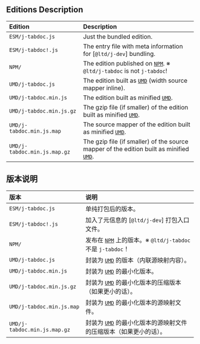 ﻿
## Editions Description

| Edition                      | Description                                                                                       |
|:-----------------------------|:--------------------------------------------------------------------------------------------------|
| `ESM/j-tabdoc.js`            | Just the bundled edition.                                                                         |
| `ESM/j-tabdoc!.js`           | The entry file with meta information for [`@ltd/j-dev`] bundling.                                 |
| `NPM/`                       | The edition published on [`NPM`][NPM-en]. ※ `@ltd/j-tabdoc` is not `j-tabdoc`!                   |
| `UMD/j-tabdoc.js`            | The edition built as [`UMD`][UMD-en] (width source mapper inline).                                |
| `UMD/j-tabdoc.min.js`        | The edition built as minified [`UMD`][UMD-en].                                                    |
| `UMD/j-tabdoc.min.js.gz`     | The gzip file (if smaller) of the edition built as minified [`UMD`][UMD-en].                      |
| `UMD/j-tabdoc.min.js.map`    | The source mapper of the edition built as minified [`UMD`][UMD-en].                               |
| `UMD/j-tabdoc.min.js.map.gz` | The gzip file (if smaller) of the source mapper of the edition built as minified [`UMD`][UMD-en]. |

[`@ltd/j-dev`-en]: https://www.npmjs.com/package/@ltd/j-dev
[NPM-en]: https://www.npmjs.com/package/@ltd/j-tabdoc "Node Package Manager"
[UMD-en]: https://github.com/umdjs/umd "Universal Module Definition"

## 版本说明

| 版本                         | 说明                                                                                              |
|:-----------------------------|:--------------------------------------------------------------------------------------------------|
| `ESM/j-tabdoc.js`            | 单纯打包后的版本。                                                                                |
| `ESM/j-tabdoc!.js`           | 加入了元信息的 [`@ltd/j-dev`] 打包入口文件。                                                      |
| `NPM/`                       | 发布在 [`NPM`][NPM-zhs] 上的版本。※ `@ltd/j-tabdoc` 不是 `j-tabdoc`！                            |
| `UMD/j-tabdoc.js`            | 封装为 [`UMD`][UMD-zhs] 的版本（内联源映射内容）。                                                |
| `UMD/j-tabdoc.min.js`        | 封装为 [`UMD`][UMD-zhs] 的最小化版本。                                                            |
| `UMD/j-tabdoc.min.js.gz`     | 封装为 [`UMD`][UMD-zhs] 的最小化版本的压缩版本（如果更小的话）。                                  |
| `UMD/j-tabdoc.min.js.map`    | 封装为 [`UMD`][UMD-zhs] 的最小化版本的源映射文件。                                                |
| `UMD/j-tabdoc.min.js.map.gz` | 封装为 [`UMD`][UMD-zhs] 的最小化版本的源映射文件的压缩版本（如果更小的话）。                      |

[`@ltd/j-dev`-zhs]: https://www.npmjs.com/package/@ltd/j-dev
[NPM-zhs]: https://www.npmjs.com/package/@ltd/j-tabdoc "Node 包管理器"
[UMD-zhs]: https://github.com/umdjs/umd "通用模块定义"
